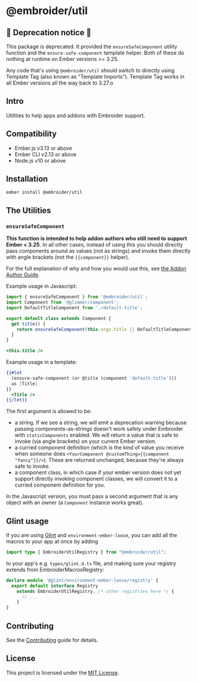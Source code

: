 # @embroider/util

## 🚨 Deprecation notice 🚨

This package is deprecated. It provided the `ensureSafeComponent` utility function and the `ensure-safe-component` template helper. Both of these do nothing at runtime on Ember versions >= 3.25.

Any code that's using `@embroider/util` should switch to directly using Template Tag (also known as "Template Imports"). Template Tag works in all Ember versions all the way back to 3.27.o

## Intro

Utilities to help apps and addons with Embroider support.

## Compatibility

- Ember.js v3.13 or above
- Ember CLI v2.13 or above
- Node.js v10 or above

## Installation

```
ember install @embroider/util
```

## The Utilities

### `ensureSafeComponent`

**This function is intended to help addon authors who still need to support Ember < 3.25**. In all other cases, instead of using this you should directly pass components around as values (not as strings) and invoke them directly with angle brackets (not the `{{component}}` helper).

For the full explanation of why and how you would use this, see [the Addon Author Guide](https://github.com/embroider-build/embroider/blob/main/docs/replacing-component-helper.md).

Example usage in Javascript:

```js
import { ensureSafeComponent } from '@embroider/util';
import Component from '@glimmer/component';
import DefaultTitleComponent from './default-title';

export default class extends Component {
  get title() {
    return ensureSafeComponent(this.args.title || DefaultTitleComponent, this);
  }
}
```

```hbs
<this.title />
```

Example usage in a template:

```hbs
{{#let
  (ensure-safe-component (or @title (component 'default-title')))
  as |Title|
}}
  <Title />
{{/let}}
```

The first argument is allowed to be:

- a string. If we see a string, we will emit a deprecation warning because passing components-as-strings doesn't work safely under Embroider with `staticComponents` enabled. We will return a value that is safe to invoke (via angle brackets) on your current Ember version.
- a curried component definition (which is the kind of value you receive when someone does `<YourComponent @customThing={{component "fancy"}}/>`). These are returned unchanged, because they're always safe to invoke.
- a component class, in which case if your ember version does not yet support directly invoking component classes, we will convert it to a curried component definition for you.

In the Javascript version, you must pass a second argument that is any object with an owner (a `Component` instance works great).

## Glint usage
If you are using [Glint](https://typed-ember.gitbook.io/glint/) and `environment-ember-loose`, you can add all the macros to your app at once by adding

```ts
import type { EmbroiderUtilRegistry } from "@embroider/util";
```
to your app's e.g. `types/glint.d.ts` file, and making sure your registry extends from EmbroiderMacrosRegistry:

```ts
declare module '@glint/environment-ember-loose/registry' {
  export default interface Registry
    extends EmbroiderUtilRegistry, /* other registries here */ {
      // ...
    }
}
```

## Contributing

See the [Contributing](CONTRIBUTING.md) guide for details.

## License

This project is licensed under the [MIT License](LICENSE.md).
